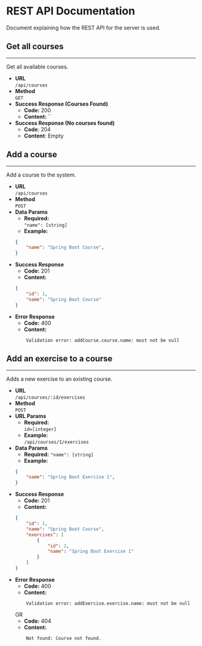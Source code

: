 # REST API Documentation  
Document explaining how the REST API for the server is used.  

## Get all courses
----
Get all available courses.  
* **URL**  
    `/api/courses`  
* **Method**  
    `GET`  
* **Success Response (Courses Found)**  
    * **Code:** 200  
    * **Content:**
    ``
* **Success Response (No courses found)**  
    * **Code**: 204  
    * **Content**: Empty  

## Add a course
----
Add a course to the system.  
* **URL**  
    `/api/courses`  
* **Method**  
    `POST`  
* **Data Params**  
    * **Required:**  
    `"name": [string]`
    * **Example:**  
    ```json
    {  
	    "name": "Spring Boot Course",
    }
    ```
* **Success Response**
    * **Code:** 201
    * **Content:**
    ```json
    {
        "id": 1,
        "name": "Spring Boot Course"
    }
    ```
* **Error Response**  
    * **Code:** 400
    * **Content:**
    ```text
        Validation error: addCourse.course.name: must not be null
    ```
## Add an exercise to a course
----
Adds a new exercise to an existing course.
* **URL**  
    `/api/courses/:id/exercises`
* **Method**  
    `POST`
* **URL Params**
    * **Required:**  
        `id=[integer]`
    * **Example:**  
    `/api/courses/1/exercises`
* **Data Params**  
    * **Required:**
    `"name": [string]`
    * **Example:**  
    ```json
    {  
	    "name": "Spring Boot Exercise 1",
    }
    ```
* **Success Response**
    * **Code:** 201
    * **Content:**
    ```json
    {
        "id": 1,
        "name": "Spring Boot Course",
        "exercises": [
            {
                "id": 2,
                "name": "Spring Boot Exercise 1"
            }
        ]
    }
    ```
* **Error Response**  
    * **Code:** 400
    * **Content:**
    ```text
        Validation error: addExercise.exercise.name: must not be null
    ```
    OR
    * **Code:** 404
    * **Content:**  
    ```text
        Not found: Course not found.
    ```